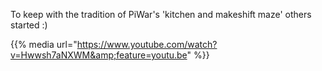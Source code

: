 <html><body><p>To keep with the tradition of PiWar's 'kitchen and makeshift maze' others started :)

{{% media url="https://www.youtube.com/watch?v=Hwwsh7aNXWM&amp;feature=youtu.be" %}}

 </p></body></html>